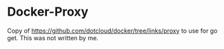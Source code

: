 Docker-Proxy
============

Copy of https://github.com/dotcloud/docker/tree/links/proxy to use for go get. This was not written by me.
